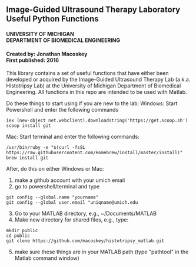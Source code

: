 
## Image-Guided Ultrasound Therapy Laboratory <br /> Useful Python Functions <br />
#### UNIVERSITY OF MICHIGAN <br /> DEPARTMENT OF BIOMEDICAL ENGINEERING 

#### Created by: Jonathan Macoskey <br /> First published: 2016

This library contains a set of useful functions that have
either been developed or acquired by the Image-Guided
Ultrasound Therapy Lab (a.k.a. Histotripsy Lab) at the 
University of Michigan Department of Biomedical 
Engineering. All functions in this repo are intended to be
used with Matlab.

Do these things to start using if you are new to the lab:
Windows:
Start Powershell and enter the following commands
```
iex (new-object net.webclient).downloadstring('https://get.scoop.sh')
scoop install git
```

Mac:
Start terminal and enter the following commands:
```
/usr/bin/ruby -e "$(curl -fsSL https://raw.githubusercontent.com/Homebrew/install/master/install)"
brew install git
```

After, do this on either Windows or Mac:
1.  make a github account with your umich email
2.  go to powershell/terminal and type
```
git config --global.name "yourname"
git config --global user.email "uniqname@umich.edu
```
3.  Go to your MATLAB directory, e.g., ~/Documents/MATLAB
4.  Make new directory for shared files, e.g., type:
```
mkdir public
cd public
git clone https://github.com/macoskey/histotripsy_matlab.git
```
5.  make sure these things are in your MATLAB path (type "pathtool" in the Matlab command window)
